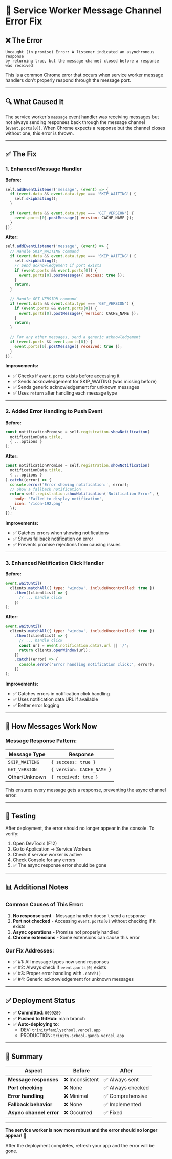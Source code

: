 # 🔧 Service Worker Message Channel Error Fix

## ❌ **The Error**

```
Uncaught (in promise) Error: A listener indicated an asynchronous response 
by returning true, but the message channel closed before a response was received
```

This is a common Chrome error that occurs when service worker message handlers don't properly respond through the message port.

---

## 🔍 **What Caused It**

The service worker's `message` event handler was receiving messages but not always sending responses back through the message channel (`event.ports[0]`). When Chrome expects a response but the channel closes without one, this error is thrown.

---

## ✅ **The Fix**

### **1. Enhanced Message Handler**

**Before:**
```javascript
self.addEventListener('message', (event) => {
  if (event.data && event.data.type === 'SKIP_WAITING') {
    self.skipWaiting();
  }
  
  if (event.data && event.data.type === 'GET_VERSION') {
    event.ports[0].postMessage({ version: CACHE_NAME });
  }
});
```

**After:**
```javascript
self.addEventListener('message', (event) => {
  // Handle SKIP_WAITING command
  if (event.data && event.data.type === 'SKIP_WAITING') {
    self.skipWaiting();
    // Send acknowledgement if port exists
    if (event.ports && event.ports[0]) {
      event.ports[0].postMessage({ success: true });
    }
    return;
  }
  
  // Handle GET_VERSION command
  if (event.data && event.data.type === 'GET_VERSION') {
    if (event.ports && event.ports[0]) {
      event.ports[0].postMessage({ version: CACHE_NAME });
    }
    return;
  }
  
  // For any other messages, send a generic acknowledgement
  if (event.ports && event.ports[0]) {
    event.ports[0].postMessage({ received: true });
  }
});
```

**Improvements:**
- ✅ Checks if `event.ports` exists before accessing it
- ✅ Sends acknowledgement for SKIP_WAITING (was missing before)
- ✅ Sends generic acknowledgement for unknown messages
- ✅ Uses `return` after handling each message type

---

### **2. Added Error Handling to Push Event**

**Before:**
```javascript
const notificationPromise = self.registration.showNotification(
  notificationData.title,
  { ...options }
);
```

**After:**
```javascript
const notificationPromise = self.registration.showNotification(
  notificationData.title,
  { ...options }
).catch((error) => {
  console.error('Error showing notification:', error);
  // Show a fallback notification
  return self.registration.showNotification('Notification Error', {
    body: 'Failed to display notification',
    icon: '/icon-192.png'
  });
});
```

**Improvements:**
- ✅ Catches errors when showing notifications
- ✅ Shows fallback notification on error
- ✅ Prevents promise rejections from causing issues

---

### **3. Enhanced Notification Click Handler**

**Before:**
```javascript
event.waitUntil(
  clients.matchAll({ type: 'window', includeUncontrolled: true })
    .then((clientList) => {
      // ... handle click
    })
);
```

**After:**
```javascript
event.waitUntil(
  clients.matchAll({ type: 'window', includeUncontrolled: true })
    .then((clientList) => {
      // ... handle click
      const url = event.notification.data?.url || '/';
      return clients.openWindow(url);
    })
    .catch((error) => {
      console.error('Error handling notification click:', error);
    })
);
```

**Improvements:**
- ✅ Catches errors in notification click handling
- ✅ Uses notification data URL if available
- ✅ Better error logging

---

## 🔄 **How Messages Work Now**

### **Message Response Pattern:**

| Message Type | Response |
|--------------|----------|
| `SKIP_WAITING` | `{ success: true }` |
| `GET_VERSION` | `{ version: CACHE_NAME }` |
| Other/Unknown | `{ received: true }` |

This ensures every message gets a response, preventing the async channel error.

---

## 🧪 **Testing**

After deployment, the error should no longer appear in the console. To verify:

1. Open DevTools (F12)
2. Go to Application → Service Workers
3. Check if service worker is active
4. Check Console for any errors
5. ✅ The async response error should be gone

---

## 📊 **Additional Notes**

### **Common Causes of This Error:**

1. **No response sent** - Message handler doesn't send a response
2. **Port not checked** - Accessing `event.ports[0]` without checking if it exists
3. **Async operations** - Promise not properly handled
4. **Chrome extensions** - Some extensions can cause this error

### **Our Fix Addresses:**

- ✅ #1: All message types now send responses
- ✅ #2: Always check if `event.ports[0]` exists
- ✅ #3: Proper error handling with `.catch()`
- ✅ #4: Generic acknowledgement for unknown messages

---

## ✅ **Deployment Status**

- ✅ **Committed**: `0099289`
- ✅ **Pushed to GitHub**: main branch
- ✅ **Auto-deploying to**:
  - DEV: `trinityfamilyschool.vercel.app`
  - PRODUCTION: `trinity-school-ganda.vercel.app`

---

## 🎯 **Summary**

| Aspect | Before | After |
|--------|--------|-------|
| **Message responses** | ❌ Inconsistent | ✅ Always sent |
| **Port checking** | ❌ None | ✅ Always checked |
| **Error handling** | ❌ Minimal | ✅ Comprehensive |
| **Fallback behavior** | ❌ None | ✅ Implemented |
| **Async channel error** | ❌ Occurred | ✅ Fixed |

---

**The service worker is now more robust and the error should no longer appear!** 🎉

After the deployment completes, refresh your app and the error will be gone.

